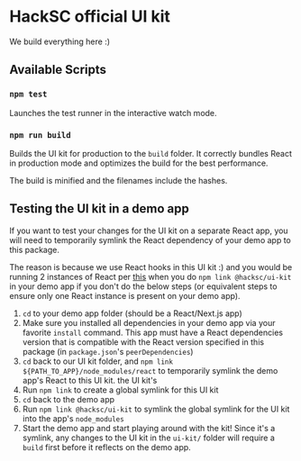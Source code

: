 # HackSC official UI kit

We build everything here :)

## Available Scripts

### `npm test`

Launches the test runner in the interactive watch mode.

### `npm run build`

Builds the UI kit for production to the `build` folder. It correctly bundles React in production mode and optimizes the build for the best performance.

The build is minified and the filenames include the hashes.

## Testing the UI kit in a demo app

If you want to test your changes for the UI kit on a separate React app, you
will need to temporarily symlink the React dependency of your demo app to this package.

The reason is because we use React hooks in this UI kit :) and you would be running 2 instances of React per [this](https://legacy.reactjs.org/warnings/invalid-hook-call-warning.html#duplicate-react) when you do `npm link @hacksc/ui-kit` in your demo app if you don't do the below steps (or equivalent steps to ensure only one React instance is present on your demo app).

1. `cd` to your demo app folder (should be a React/Next.js app)
2. Make sure you installed all dependencies in your demo app via your favorite `install` command. This app must have a React dependencies version that is compatible with the React version specified in this package (in `package.json`'s `peerDependencies`)
3. `cd` back to our UI kit folder, and `npm link ${PATH_TO_APP}/node_modules/react` to temporarily symlink the demo app's React to this UI kit.
   the UI kit's 
4. Run `npm link` to create a global symlink for this UI kit
6. `cd` back to the demo app
7. Run `npm link @hacksc/ui-kit` to symlink the global symlink for the UI kit
   into the app's `node_modules`
8. Start the demo app and start playing around with the kit! Since it's a
   symlink, any changes to the UI kit in the `ui-kit/` folder will require a `build` first before it reflects on
   the demo app.
